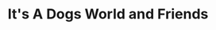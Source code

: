 ---
title: "It's A Dogs World and Friends"
url: /kenilworth/its-a-dogs-world-and-friends/
shop: pet
---